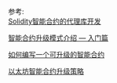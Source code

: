 

参考:   
[Solidity智能合约的代理库开发](https://steemit.com/ethereum/@rex.shi/5tbhq3-solidity)

[智能合约升级模式介绍 — 入门篇](https://segmentfault.com/a/1190000015732881)

[如何编写一个可升级的智能合约](https://learnblockchain.cn/2018/03/15/contract-upgrade/)

[以太坊智能合约升级策略](https://juejin.im/post/5ae2ddc551882567382f52b6)